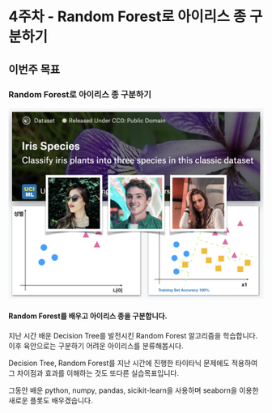 # 4주차 - Random Forest로 아이리스 종 구분하기

## 이번주 목표

### Random Forest로 아이리스 종 구분하기

![](../.gitbook/assets/image%20%2865%29.png)

#### Random Forest를 배우고 아이리스 종을 구분합니다.

지난 시간 배운 Decision Tree를 발전시킨 Random Forest 알고리즘을 학습합니다. 이후 육안으로는 구분하기 어려운 아이리스를 분류해봅시다. 

Decision Tree, Random Forest를 지난 시간에 진행한 타이타닉 문제에도 적용하여 그 차이점과 효과를 이해하는 것도 또다른 실습목표입니다. 

그동안 배운 python, numpy, pandas, sicikit-learn을 사용하며 seaborn을 이용한 새로운 플롯도 배우겠습니다.

